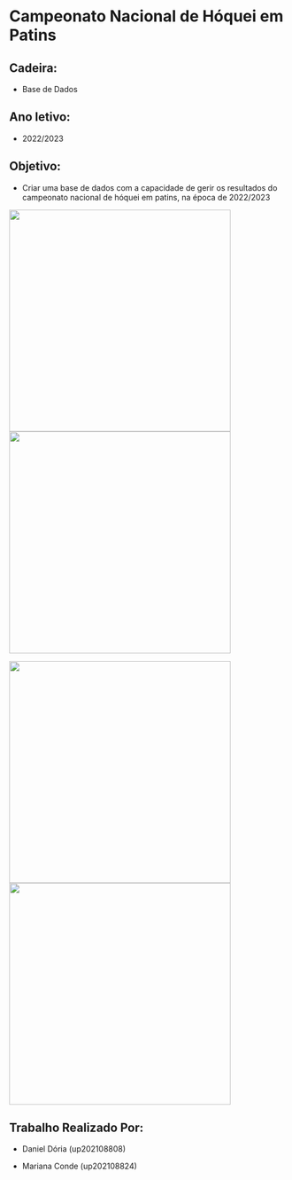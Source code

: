# Campeonato Nacional de Hóquei em Patins

## Cadeira:
- Base de Dados

## Ano letivo:
- 2022/2023

## Objetivo:

- Criar uma base de dados com a capacidade de gerir os resultados do campeonato nacional de hóquei em patins, na época de 2022/2023


<p float="left">
  <img src="https://www.iol.pt/multimedia/oratvi/multimedia/imagem/id/580f610b0cf25d916ffdfd64//600.jpg" width="400" title"Logótipo do Campeonato Nacional" />
  <img src="https://www.iol.pt/multimedia/oratvi/multimedia/imagem/id/61be72810cf2c7ea0f0e36fb/1024" width="400" title"Stick de Hóquei" /> 
</p>

<p float="left">
  <img src="https://static.globalnoticias.pt/oj/image.jpg?brand=OJ&type=generate&guid=b9436857-f815-41a4-8f1c-fa999b7bd1b6&w=768&h=512&t=20211115235508" width="400" title"Gonçalo Alves a jogar pela Seleção Portuguesa" />
  <img src="https://static.globalnoticias.pt/oj/image.jpg?brand=OJ&type=generate&guid=de4c39b0-fd27-4cf8-8d03-610c6c1d4db1&w=768&h=512&t=20220728144439" width="400" title"FC Porto vs Sporting CP" /> 
</p>







## Trabalho Realizado Por:

- Daniel Dória (up202108808)

- Mariana Conde (up202108824)
